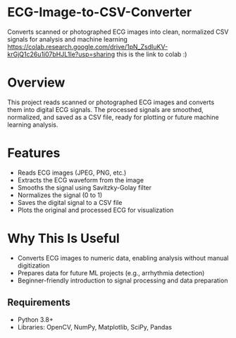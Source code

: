 # ECG-Image-to-CSV-Converter
Converts scanned or photographed ECG images into clean, normalized CSV signals for analysis and machine learning
https://colab.research.google.com/drive/1pN_ZsdIuKV-krGjQ1c26u1i07bHJL1Ie?usp=sharing 
this is the link to colab :)

# Overview
This project reads scanned or photographed ECG images and converts them into digital ECG signals. The processed signals are smoothed, normalized, and saved as a CSV file, ready for plotting or future machine learning analysis.
# Features
- Reads ECG images (JPEG, PNG, etc.)
- Extracts the ECG waveform from the image
- Smooths the signal using Savitzky-Golay filter
- Normalizes the signal (0 to 1)
- Saves the digital signal to a CSV file
- Plots the original and processed ECG for visualization
# Why This Is Useful
- Converts ECG images to numeric data, enabling analysis without manual digitization
- Prepares data for future ML projects (e.g., arrhythmia detection)
- Beginner-friendly introduction to signal processing and data preparation
## Requirements
- Python 3.8+
- Libraries: OpenCV, NumPy, Matplotlib, SciPy, Pandas
